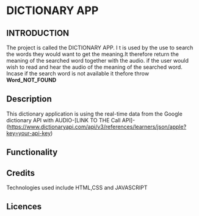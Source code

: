# DICTIONARY APP

## INTRODUCTION

The  project is called the DICTIONARY APP.
I t is used by the use to search the words they would want to get the meaning.It therefore return the meaning of the searched word together with the audio.
if the user would wish to read and hear the audio of the meaning of the searched word.
Incase if the search word is not available it thefore throw **Word_NOT_FOUND**

## Description

This dictionary application is using the real-time data from the Google dictionary API with AUDIO-[LINK TO THE Call API]-(https://www.dictionaryapi.com/api/v3/references/learners/json/apple?key=your-api-key)


## Functionality

## Credits

Technologies used include HTML,CSS and JAVASCRIPT

## Licences